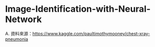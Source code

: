 # Image-Identification-with-Neural-Network
A. 資料來源：https://www.kaggle.com/paultimothymooney/chest-xray-pneumonia
